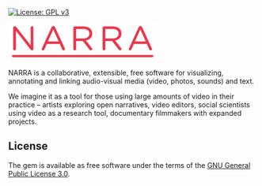 [![License: GPL v3](https://img.shields.io/badge/License-GPLv3-blue.svg)](https://www.gnu.org/licenses/gpl-3.0)

![narra logo](https://github.com/narra/platform/raw/main/narra.png)

NARRA is a collaborative, extensible, free software for visualizing, annotating and linking audio-visual media (video, photos, sounds) and text.

We imagine it as a tool for those using large amounts of video in their practice – artists exploring open narratives, video editors, social scientists using video as a research tool, documentary filmmakers with expanded projects.

## License
The gem is available as free software under the terms of the [GNU General Public License 3.0](https://www.gnu.org/licenses/gpl-3.0).
